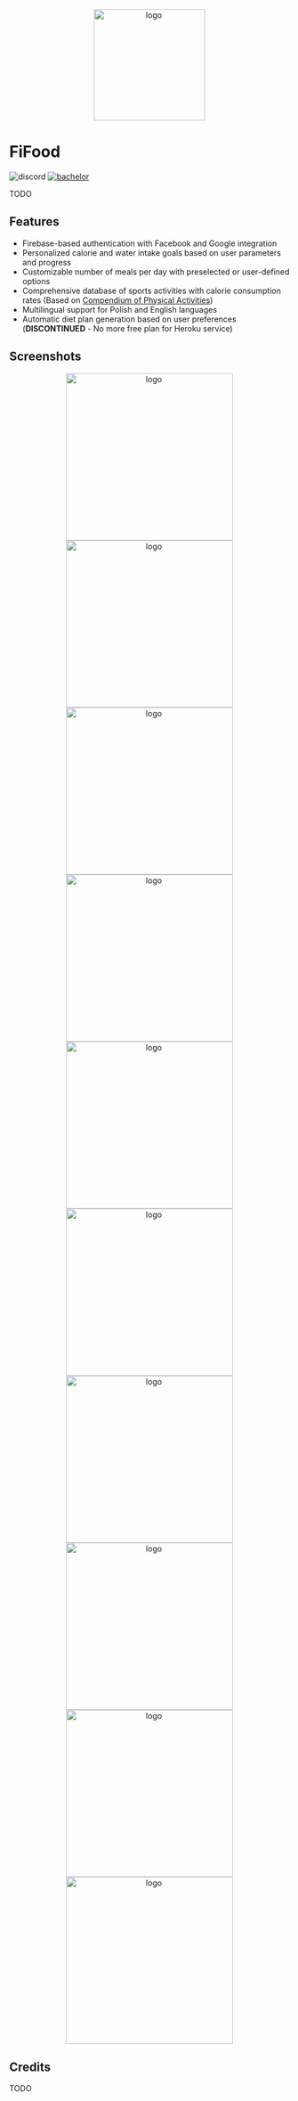 <div align="center">
  <picture>
    <source media="(prefers-color-scheme: dark)" height="200px" srcset="https://raw.githubusercontent.com/mbednarek98/FiFood/master/assets/userlmn_53636a97333089aab15ed69e6e711297.png">
    <img alt="logo" height="200px" srcset="https://raw.githubusercontent.com/mbednarek98/FiFood/master/assets/userlmn_53636a97333089aab15ed69e6e711297.png">
  </picture>
</div>


# FiFood
![discord](https://dcbadge.vercel.app/api/shield/247463720337276929?style=flat) [![bachelor](https://img.shields.io/badge/Documentation-5166f7)](https://docs.google.com/document/d/1pOr8m5UvdDbBV0_JewLmSZrR0xzMoToqC0WMZp-lUIg/edit?usp=sharing)

TODO

## Features
- Firebase-based authentication with Facebook and Google integration
- Personalized calorie and water intake goals based on user parameters and progress
- Customizable number of meals per day with preselected or user-defined options
- Comprehensive database of sports activities with calorie consumption rates (Based on [Compendium of Physical Activities](https://sites.google.com/site/compendiumofphysicalactivities/Activity-Categories))
- Multilingual support for Polish and English languages
- Automatic diet plan generation based on user preferences (**DISCONTINUED** - No more free plan for Heroku service)
## Screenshots
<div align = "center">
<picture>
    <source  height="300px" srcset="https://raw.githubusercontent.com/mbednarek98/FiFood/master/assets/prelogin.jpg">
    <img alt="logo" height="300px" srcset="https://raw.githubusercontent.com/mbednarek98/FiFood/master/assets/prelogin.jpg">
  </picture>
  <picture>
    <source  height="300px" srcset="https://raw.githubusercontent.com/mbednarek98/FiFood/master/assets/login.jpg">
    <img alt="logo" height="300px" srcset="https://raw.githubusercontent.com/mbednarek98/FiFood/master/assets/login.jpg">
  </picture>
  <picture>
    <source  height="300px" srcset="https://raw.githubusercontent.com/mbednarek98/FiFood/master/assets/main1.jpg">
    <img alt="logo" height="300px" srcset="https://raw.githubusercontent.com/mbednarek98/FiFood/master/assets/main1.jpg">
  </picture>
  <picture>
    <source height="300px" srcset="https://raw.githubusercontent.com/mbednarek98/FiFood/master/assets/main2.jpg">
    <img alt="logo" height="300px" srcset="https://raw.githubusercontent.com/mbednarek98/FiFood/master/assets/main2.jpg">
  </picture>
    <picture>
    <source height="300px" srcset="https://raw.githubusercontent.com/mbednarek98/FiFood/master/assets/exercise.jpg">
    <img alt="logo" height="300px" srcset="https://raw.githubusercontent.com/mbednarek98/FiFood/master/assets/exercise.jpg">
  </picture>
  <picture>
    <source height="300px" srcset="https://raw.githubusercontent.com/mbednarek98/FiFood/master/assets/addexercise.jpg">
    <img alt="logo" height="300px" srcset="https://raw.githubusercontent.com/mbednarek98/FiFood/master/assets/addexercise.jpg">
  </picture>
    <picture>
    <source height="300px" srcset="https://raw.githubusercontent.com/mbednarek98/FiFood/master/assets/diet.jpg">
    <img alt="logo" height="300px" srcset="https://raw.githubusercontent.com/mbednarek98/FiFood/master/assets/diet.jpg">
  </picture>
    <picture>
    <source height="300px" srcset="https://raw.githubusercontent.com/mbednarek98/FiFood/master/assets/myfood.jpg">
    <img alt="logo" height="300px" srcset="https://raw.githubusercontent.com/mbednarek98/FiFood/master/assets/myfood.jpg">
  </picture>
    <picture>
    <source height="300px" srcset="https://raw.githubusercontent.com/mbednarek98/FiFood/master/assets/predifinedfood.jpg">
    <img alt="logo" height="300px" srcset="https://raw.githubusercontent.com/mbednarek98/FiFood/master/assets/predifinedfood.jpg">
  </picture>
  <picture>
    <source height="300px" srcset="https://raw.githubusercontent.com/mbednarek98/FiFood/master/assets/addmyfood.jpg">
    <img alt="logo" height="300px" srcset="https://raw.githubusercontent.com/mbednarek98/FiFood/master/assets/addmyfood.jpg">
  </picture>
</div>


## Credits
TODO